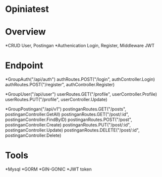 # Opiniatest

# Overview
*CRUD User, Postingan
*Authenication Login, Register, Middleware JWT

# Endpoint
*GroupAuth("/api/auth")
  authRoutes.POST("/login", authController.Login)
  authRoutes.POST("/register", authController.Register)
  
*GroupUser("/api/user")
  userRoutes.GET("/profile", userController.Profile)
  userRoutes.PUT("/profile", userController.Update)
	
*GroupPostingan("/api/v1")
  postinganRoutes.GET("/posts", postinganController.GetAll)
  postinganRoutes.GET("/post/:id", postinganController.FindByID)
  postinganRoutes.POST("/post", postinganController.Create)
  postinganRoutes.PUT("/post/:id", postinganController.Update)
  postinganRoutes.DELETE("/post/:id", postinganController.Delete)

# Tools
*Mysql
*GORM
*GIN-GONIC
*JWT token

